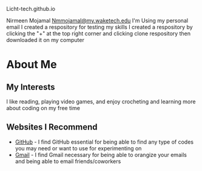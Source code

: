 Licht-tech.github.io

Nirmeen Mojamal Nmmojamal@my.waketech.edu
I'm Using my personal email
I created a respository for testing my skills
I created a respository by clicking the "+" at the top right corner and clicking clone respository then downloaded it on my computer


# About Me
## My Interests
I like reading, playing video games, and enjoy crocheting and learning more about coding on my free time
## Websites I Recommend
  - [GitHub](https://github.com) - I find GitHub essential for being able to find any type of codes you may need or want to use for experimenting on
  - [Gmail](https://mail.google.com) - I find Gmail necessary for being able to orangize your emails and being able to email friends/coworkers
